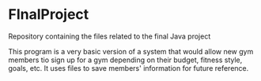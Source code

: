 # FInalProject
Repository containing the files related to the final Java project

This program is a very basic version of a system that would allow new gym members tio sign up for a gym depending on their budget, fitness style, goals, etc. It uses files to save members' information for future reference.

